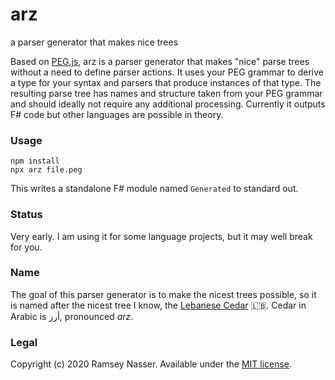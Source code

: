 # arz
a parser generator that makes nice trees

Based on [PEG.js](https://pegjs.org/), arz is a parser generator that makes "nice" parse trees without a need to define parser actions. It uses your PEG grammar to derive a type for your syntax and parsers that produce instances of that type. The resulting parse tree has names and structure taken from your PEG grammar and should ideally not require any additional processing. Currently it outputs F# code but other languages are possible in theory.

### Usage

```
npm install
npx arz file.peg
```

This writes a standalone F# module named `Generated` to standard out.

### Status

Very early. I am using it for some language projects, but it may well break for you.

### Name

The goal of this parser generator is to make the nicest trees possible, so it is named after the nicest tree I know, the [Lebanese Cedar](https://en.wikipedia.org/wiki/Cedrus_libani) :lebanon:. Cedar in Arabic is أرز, pronounced *arz*.

### Legal

Copyright (c) 2020 Ramsey Nasser. Available under the [MIT license](https://github.com/nasser/arz/blob/master/LICENSE).